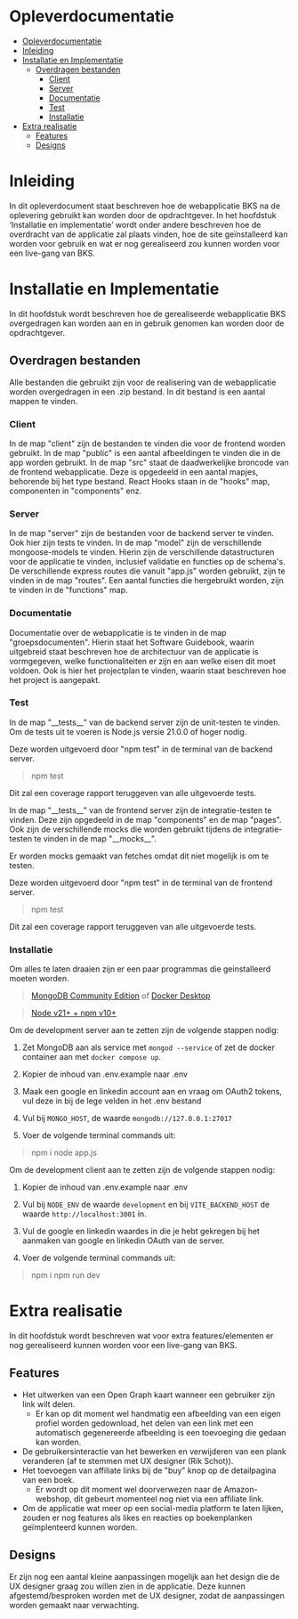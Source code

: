 # Opleverdocumentatie

- [Opleverdocumentatie](#opleverdocumentatie)
- [Inleiding](#inleiding)
- [Installatie en Implementatie](#installatie-en-implementatie)
  - [Overdragen bestanden](#overdragen-bestanden)
    - [Client](#client)
    - [Server](#server)
    - [Documentatie](#documentatie)
    - [Test](#test)
    - [Installatie](#installatie)
- [Extra realisatie](#extra-realisatie)
  - [Features](#features)
  - [Designs](#designs)

# Inleiding

In dit opleverdocument staat beschreven hoe de webapplicatie BKS na de oplevering gebruikt kan worden door de opdrachtgever. In het hoofdstuk ‘Installatie en implementatie’ wordt onder andere beschreven hoe de overdracht van de applicatie zal plaats vinden, hoe de site geïnstalleerd kan worden voor gebruik en wat er nog gerealiseerd zou kunnen worden voor een live-gang van BKS. 

# Installatie en Implementatie

In dit hoofdstuk wordt beschreven hoe de gerealiseerde webapplicatie BKS overgedragen kan worden aan en in gebruik genomen kan worden door de opdrachtgever.

## Overdragen bestanden

Alle bestanden die gebruikt zijn voor de realisering van de webapplicatie worden overgedragen in een .zip bestand. In dit bestand is een aantal mappen te vinden.

### Client 

In de map "client" zijn de bestanden te vinden die voor de frontend worden gebruikt.
In de map "public" is een aantal afbeeldingen te vinden die in de app worden gebruikt. 
In de map "src" staat de daadwerkelijke broncode van de frontend webapplicatie. Deze is opgedeeld in een aantal mapjes, behorende bij het type bestand. React Hooks staan in de "hooks" map, componenten in "components" enz.

### Server

In de map "server" zijn de bestanden voor de backend server te vinden. Ook hier zijn tests te vinden.
In de map "model" zijn de verschillende mongoose-models te vinden. Hierin zijn de verschillende datastructuren voor de applicatie te vinden, inclusief validatie en functies op de schema's. 
De verschillende express routes die vanuit "app.js" worden gebruikt, zijn te vinden in de map "routes". 
Een aantal functies die hergebruikt worden, zijn te vinden in de "functions" map.

### Documentatie

Documentatie over de webapplicatie is  te vinden in de map "groepsdocumenten". Hierin staat het Software Guidebook, waarin uitgebreid staat beschreven hoe de architectuur van de applicatie is vormgegeven, welke functionaliteiten er zijn en aan welke eisen dit moet voldoen.
Ook is hier het projectplan te vinden, waarin staat beschreven hoe het project is aangepakt.



### Test

In de map "\_\_tests\_\_" van de backend server zijn de unit-testen te vinden.
Om de tests uit te voeren is Node.js versie 21.0.0 of hoger nodig.

Deze worden uitgevoerd door "npm test" in de terminal van de backend server.

> npm test

Dit zal een coverage rapport teruggeven van alle uitgevoerde tests.

In de map "\_\_tests\_\_" van de frontend server zijn de integratie-testen te vinden. Deze zijn opgedeeld in de map "components" en de map "pages".
Ook zijn de verschillende mocks die worden gebruikt tijdens de integratie-testen te vinden in de map "\_\_mocks\_\_".

Er worden mocks gemaakt van fetches omdat dit niet mogelijk is om te testen.

Deze worden uitgevoerd door "npm test" in de terminal van de frontend server.

> npm test

Dit zal een coverage rapport teruggeven van alle uitgevoerde tests.


### Installatie

Om alles te laten draaien zijn er een paar programmas die geinstalleerd moeten worden.

> [MongoDB Community Edition](https://www.mongodb.com/try/download/community)
of
> [Docker Desktop](https://www.docker.com/products/docker-desktop/)

> [Node v21+ + npm v10+](https://nodejs.org/en)

Om de development server aan te zetten zijn de volgende stappen nodig:

1. Zet MongoDB aan als service met `mongod --service` of zet de docker container aan met `docker compose up`.

2. Kopier de inhoud van .env.example naar .env

3. Maak een google en linkedin account aan en vraag om OAuth2 tokens, vul deze in bij de lege velden in het .env bestand

4. Vul bij `MONGO_HOST`, de waarde `mongodb://127.0.0.1:27017`

5. Voer de volgende terminal commands uit:
> npm i
> node app.js

Om de development client aan te zetten zijn de volgende stappen nodig:

1. Kopier de inhoud van .env.example naar .env

2. Vul bij `NODE_ENV` de waarde `development` en bij `VITE_BACKEND_HOST` de waarde `http://localhost:3001` in.

3. Vul de google en linkedin waardes in die je hebt gekregen bij het aanmaken van google en linkedin OAuth van de server.

4. Voer de volgende terminal commands uit:
> npm i
> npm run dev


# Extra realisatie

In dit hoofdstuk wordt beschreven wat voor extra features/elementen er nog gerealiseerd kunnen worden voor een live-gang van BKS.

## Features

- Het uitwerken van een Open Graph kaart wanneer een gebruiker zijn link wilt delen.
  - Er kan op dit moment wel handmatig een afbeelding van een eigen profiel worden gedownload, het delen van een link met een automatisch gegenereerde afbeelding is een toevoeging die gedaan kan worden.
- De gebruikersinteractie van het bewerken en verwijderen van een plank veranderen (af te stemmen met UX designer (Rik Schot)).
- Het toevoegen van affiliate links bij de "buy" knop op de detailpagina van een boek.
  - Er wordt op dit moment wel doorverwezen naar de Amazon-webshop, dit gebeurt momenteel nog niet via een affiliate link.
- Om de applicatie wat meer op een social-media platform te laten lijken, zouden er nog features als likes en reacties op boekenplanken geïmplenteerd kunnen worden.

## Designs

Er zijn nog een aantal kleine aanpassingen mogelijk aan het design die de UX designer graag zou willen zien in de applicatie. Deze kunnen afgestemd/besproken worden met de UX designer, zodat de aanpassingen worden gemaakt naar verwachting.   


